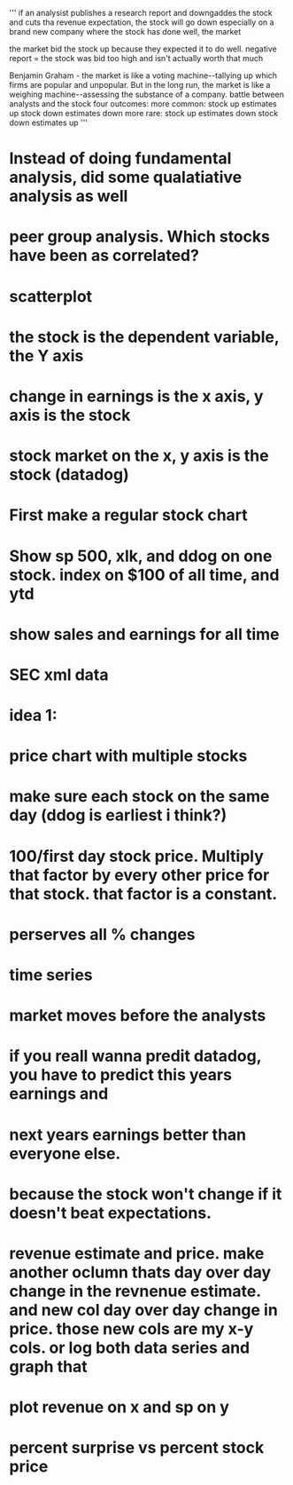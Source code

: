 '''
if an analysist publishes a research report and downgaddes the stock and cuts 
tha revenue expectation, the stock will go down
especially on a brand new company where the stock has done well, the market

the market bid the stock up because they expected it to do well.
negative report = the stock was bid too high and isn't actually worth that much

Benjamin Graham - the market is like a voting machine--tallying up which firms are popular and unpopular. But in the long run, the market is like a weighing machine--assessing the substance of a company.
battle between analysts and the stock
four outcomes:
more common:
stock up estimates up
stock down estimates down
more rare:
stock up estimates down
stock down estimates up
'''
# Instead of doing fundamental analysis, did some qualatiative analysis as well
# peer group analysis. Which stocks have been as correlated?

# scatterplot
# the stock is the dependent variable, the Y axis
# change in earnings is the x axis, y axis is the stock
# stock market on the x, y axis is the stock (datadog)

# First make a regular stock chart
# Show sp 500, xlk, and ddog on one stock. index on $100 of all time, and ytd

# show sales and earnings for all time
# SEC xml data

# idea 1:
# price chart with multiple stocks
# make sure each stock on the same day (ddog is earliest i think?)
# 100/first day stock price. Multiply that factor by every other price for that stock. that factor is a constant.
# perserves all % changes
# time series


# market moves before the analysts
# if you reall wanna predit datadog, you have to predict this years earnings and
# next years earnings better than everyone else.
# because the stock won't change if it doesn't beat expectations.

# revenue estimate and price. make another oclumn thats day over day change in the revnenue estimate. and new col day over day change in price. those new cols are my x-y cols. or log both data series and graph that
# plot revenue on x and sp on y
# percent surprise vs percent stock price
